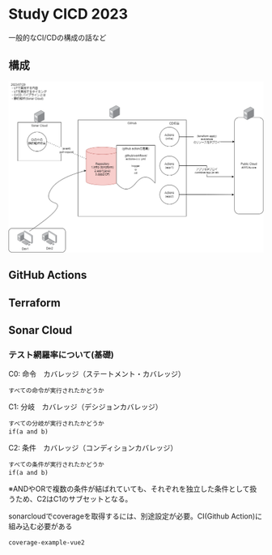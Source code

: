 # Study CICD 2023

一般的なCI/CDの構成の話など

## 構成

![image](./20230729.drawio.png)

## GitHub Actions

## Terraform

## Sonar Cloud

### テスト網羅率について(基礎)

C0: 命令　カバレッジ（ステートメント・カバレッジ）
```
すべての命令が実行されたかどうか
```

C1: 分岐　カバレッジ（デシジョンカバレッジ）
```
すべての分岐が実行されたかどうか
if(a and b)
```

C2: 条件　カバレッジ（コンディションカバレッジ）
```
すべての条件が実行されたかどうか
if(a and b)
```
※ANDやORで複数の条件が結ばれていても、それぞれを独立した条件として扱うため、C2はC1のサブセットとなる。

sonarcloudでcoverageを取得するには、別途設定が必要。CI(Github Action)に組み込む必要がある
```
coverage-example-vue2
```